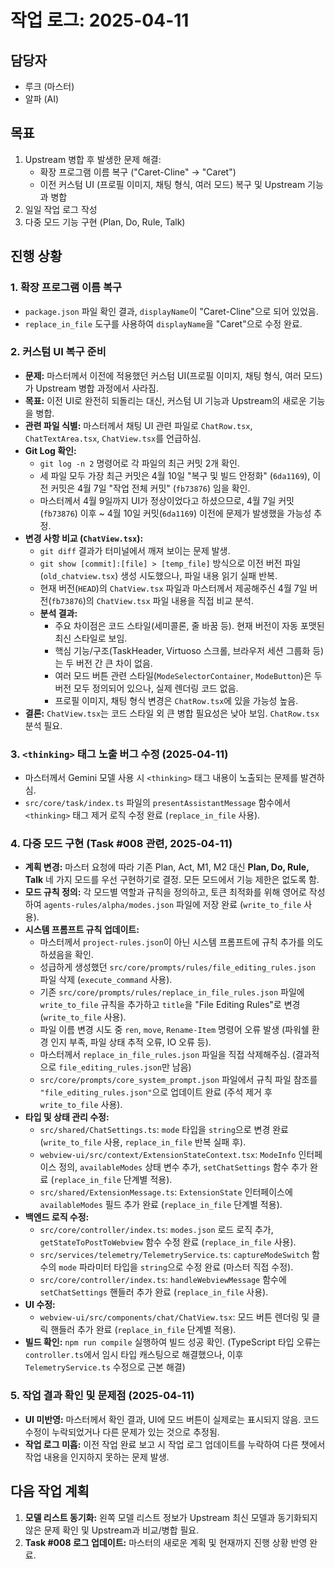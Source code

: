 # 작업 로그: 2025-04-11

## 담당자
*   루크 (마스터)
*   알파 (AI)

## 목표
1.  Upstream 병합 후 발생한 문제 해결:
    *   확장 프로그램 이름 복구 ("Caret-Cline" -> "Caret")
    *   이전 커스텀 UI (프로필 이미지, 채팅 형식, 여러 모드) 복구 및 Upstream 기능과 병합
2.  일일 작업 로그 작성
3.  다중 모드 기능 구현 (Plan, Do, Rule, Talk)

## 진행 상황

### 1. 확장 프로그램 이름 복구
*   `package.json` 파일 확인 결과, `displayName`이 "Caret-Cline"으로 되어 있었음.
*   `replace_in_file` 도구를 사용하여 `displayName`을 "Caret"으로 수정 완료.

### 2. 커스텀 UI 복구 준비
*   **문제:** 마스터께서 이전에 적용했던 커스텀 UI(프로필 이미지, 채팅 형식, 여러 모드)가 Upstream 병합 과정에서 사라짐.
*   **목표:** 이전 UI로 완전히 되돌리는 대신, 커스텀 UI 기능과 Upstream의 새로운 기능을 병합.
*   **관련 파일 식별:** 마스터께서 채팅 UI 관련 파일로 `ChatRow.tsx`, `ChatTextArea.tsx`, `ChatView.tsx`를 언급하심.
*   **Git Log 확인:**
    *   `git log -n 2` 명령어로 각 파일의 최근 커밋 2개 확인.
    *   세 파일 모두 가장 최근 커밋은 4월 10일 "복구 및 빌드 안정화" (`6da1169`), 이전 커밋은 4월 7일 "작업 전체 커밋" (`fb73876`) 임을 확인.
    *   마스터께서 4월 9일까지 UI가 정상이었다고 하셨으므로, 4월 7일 커밋(`fb73876`) 이후 ~ 4월 10일 커밋(`6da1169`) 이전에 문제가 발생했을 가능성 추정.
*   **변경 사항 비교 (`ChatView.tsx`):**
    *   `git diff` 결과가 터미널에서 깨져 보이는 문제 발생.
    *   `git show [commit]:[file] > [temp_file]` 방식으로 이전 버전 파일(`old_chatview.tsx`) 생성 시도했으나, 파일 내용 읽기 실패 반복.
    *   현재 버전(`HEAD`)의 `ChatView.tsx` 파일과 마스터께서 제공해주신 4월 7일 버전(`fb73876`)의 `ChatView.tsx` 파일 내용을 직접 비교 분석.
    *   **분석 결과:**
        *   주요 차이점은 코드 스타일(세미콜론, 줄 바꿈 등). 현재 버전이 자동 포맷된 최신 스타일로 보임.
        *   핵심 기능/구조(TaskHeader, Virtuoso 스크롤, 브라우저 세션 그룹화 등)는 두 버전 간 큰 차이 없음.
        *   여러 모드 버튼 관련 스타일(`ModeSelectorContainer`, `ModeButton`)은 두 버전 모두 정의되어 있으나, 실제 렌더링 코드 없음.
        *   프로필 이미지, 채팅 형식 변경은 `ChatRow.tsx`에 있을 가능성 높음.
*   **결론:** `ChatView.tsx`는 코드 스타일 외 큰 병합 필요성은 낮아 보임. `ChatRow.tsx` 분석 필요.

### 3. `<thinking>` 태그 노출 버그 수정 (2025-04-11)
*   마스터께서 Gemini 모델 사용 시 `<thinking>` 태그 내용이 노출되는 문제를 발견하심.
*   `src/core/task/index.ts` 파일의 `presentAssistantMessage` 함수에서 `<thinking>` 태그 제거 로직 수정 완료 (`replace_in_file` 사용).

### 4. 다중 모드 구현 (Task #008 관련, 2025-04-11)
*   **계획 변경:** 마스터 요청에 따라 기존 Plan, Act, M1, M2 대신 **Plan, Do, Rule, Talk** 네 가지 모드를 우선 구현하기로 결정. 모든 모드에서 기능 제한은 없도록 함.
*   **모드 규칙 정의:** 각 모드별 역할과 규칙을 정의하고, 토큰 최적화를 위해 영어로 작성하여 `agents-rules/alpha/modes.json` 파일에 저장 완료 (`write_to_file` 사용).
*   **시스템 프롬프트 규칙 업데이트:**
    *   마스터께서 `project-rules.json`이 아닌 시스템 프롬프트에 규칙 추가를 의도하셨음을 확인.
    *   성급하게 생성했던 `src/core/prompts/rules/file_editing_rules.json` 파일 삭제 (`execute_command` 사용).
    *   기존 `src/core/prompts/rules/replace_in_file_rules.json` 파일에 `write_to_file` 규칙을 추가하고 `title`을 "File Editing Rules"로 변경 (`write_to_file` 사용).
    *   파일 이름 변경 시도 중 `ren`, `move`, `Rename-Item` 명령어 오류 발생 (파워쉘 환경 인지 부족, 파일 상태 추적 오류, IO 오류 등).
    *   마스터께서 `replace_in_file_rules.json` 파일을 직접 삭제해주심. (결과적으로 `file_editing_rules.json`만 남음)
    *   `src/core/prompts/core_system_prompt.json` 파일에서 규칙 파일 참조를 `"file_editing_rules.json"`으로 업데이트 완료 (주석 제거 후 `write_to_file` 사용).
*   **타입 및 상태 관리 수정:**
    *   `src/shared/ChatSettings.ts`: `mode` 타입을 `string`으로 변경 완료 (`write_to_file` 사용, `replace_in_file` 반복 실패 후).
    *   `webview-ui/src/context/ExtensionStateContext.tsx`: `ModeInfo` 인터페이스 정의, `availableModes` 상태 변수 추가, `setChatSettings` 함수 추가 완료 (`replace_in_file` 단계별 적용).
    *   `src/shared/ExtensionMessage.ts`: `ExtensionState` 인터페이스에 `availableModes` 필드 추가 완료 (`replace_in_file` 단계별 적용).
*   **백엔드 로직 수정:**
    *   `src/core/controller/index.ts`: `modes.json` 로드 로직 추가, `getStateToPostToWebview` 함수 수정 완료 (`replace_in_file` 사용).
    *   `src/services/telemetry/TelemetryService.ts`: `captureModeSwitch` 함수의 `mode` 파라미터 타입을 `string`으로 수정 완료 (마스터 직접 수정).
    *   `src/core/controller/index.ts`: `handleWebviewMessage` 함수에 `setChatSettings` 핸들러 추가 완료 (`replace_in_file` 사용).
*   **UI 수정:**
    *   `webview-ui/src/components/chat/ChatView.tsx`: 모드 버튼 렌더링 및 클릭 핸들러 추가 완료 (`replace_in_file` 단계별 적용).
*   **빌드 확인:** `npm run compile` 실행하여 빌드 성공 확인. (TypeScript 타입 오류는 `controller.ts`에서 임시 타입 캐스팅으로 해결했으나, 이후 `TelemetryService.ts` 수정으로 근본 해결)

### 5. 작업 결과 확인 및 문제점 (2025-04-11)
*   **UI 미반영:** 마스터께서 확인 결과, UI에 모드 버튼이 실제로는 표시되지 않음. 코드 수정이 누락되었거나 다른 문제가 있는 것으로 추정됨.
*   **작업 로그 미흡:** 이전 작업 완료 보고 시 작업 로그 업데이트를 누락하여 다른 챗에서 작업 내용을 인지하지 못하는 문제 발생.

## 다음 작업 계획
1.  **모델 리스트 동기화:** 왼쪽 모델 리스트 정보가 Upstream 최신 모델과 동기화되지 않은 문제 확인 및 Upstream과 비교/병합 필요.
2.  **Task #008 로그 업데이트:** 마스터의 새로운 계획 및 현재까지 진행 상황 반영 완료.


